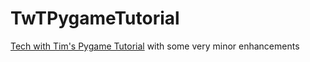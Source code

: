 # TwTPygameTutorial
[Tech with Tim's Pygame Tutorial](https://www.youtube.com/watch?v=jO6qQDNa2UY) with some very minor enhancements
